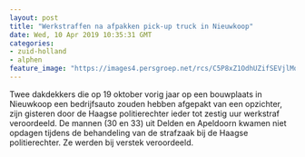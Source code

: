```yaml
---
layout: post
title: "Werkstraffen na afpakken pick-up truck in Nieuwkoop"
date: Wed, 10 Apr 2019 10:35:31 GMT
categories: 
- zuid-holland 
- alphen 
feature_image: "https://images4.persgroep.net/rcs/C5P8xZ1OdhUZifSEVjlMqfxGXOk/diocontent/108356419/_fitwidth/400/?appId=21791a8992982cd8da851550a453bd7f&quality=0.7"
---
```


Twee dakdekkers die op 19 oktober vorig jaar op een bouwplaats in Nieuwkoop een bedrijfsauto zouden hebben afgepakt van een opzichter, zijn gisteren door de Haagse politierechter ieder tot zestig uur werkstraf veroordeeld. De mannen (30 en 33) uit Delden en Apeldoorn kwamen niet opdagen tijdens de behandeling van de strafzaak bij de Haagse politierechter. Ze werden bij verstek veroordeeld.
